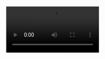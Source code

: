 <video controls width="250"> <source type="video/mp4" src="./readme/example-tv-girl-not-aroundmp4.mp4"/> </video>
